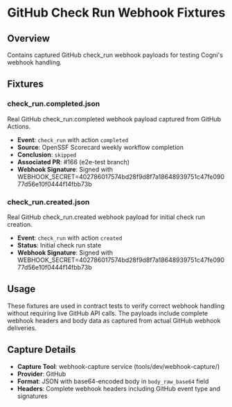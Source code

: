 # GitHub Check Run Webhook Fixtures

## Overview
Contains captured GitHub check_run webhook payloads for testing Cogni's webhook handling.

## Fixtures

### check_run.completed.json
Real GitHub check_run.completed webhook payload captured from GitHub Actions.
- **Event**: `check_run` with action `completed`
- **Source**: OpenSSF Scorecard weekly workflow completion
- **Conclusion**: `skipped`
- **Associated PR**: #166 (e2e-test branch)
- **Webhook Signature**: Signed with WEBHOOK_SECRET=402786017574bd28f9d8f7a18648939751c47fe09077d56e10f0444f14fbb73b

### check_run.created.json  
Real GitHub check_run.created webhook payload for initial check run creation.
- **Event**: `check_run` with action `created`
- **Status**: Initial check run state
- **Webhook Signature**: Signed with WEBHOOK_SECRET=402786017574bd28f9d8f7a18648939751c47fe09077d56e10f0444f14fbb73b

## Usage
These fixtures are used in contract tests to verify correct webhook handling without requiring live GitHub API calls. The payloads include complete webhook headers and body data as captured from actual GitHub webhook deliveries.

## Capture Details
- **Capture Tool**: webhook-capture service (tools/dev/webhook-capture/)
- **Provider**: GitHub
- **Format**: JSON with base64-encoded body in `body_raw_base64` field
- **Headers**: Complete webhook headers including GitHub event type and signatures